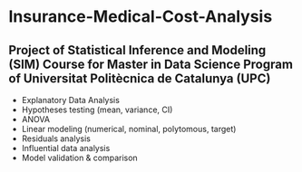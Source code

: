 # Insurance-Medical-Cost-Analysis
## Project of Statistical Inference and Modeling (SIM) Course for Master in Data Science Program of Universitat Politècnica de Catalunya (UPC)

* Explanatory Data Analysis
* Hypotheses testing (mean, variance, CI)
* ANOVA
* Linear modeling (numerical, nominal, polytomous, target)
* Residuals analysis
* Influential data analysis
* Model validation & comparison
